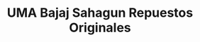 ---
title: "UMA Bajaj Sahagun Repuestos Originales"
url: /sahagun/uma-bajaj-sahagun-repuestos-originales/
shop: motocicleta
---